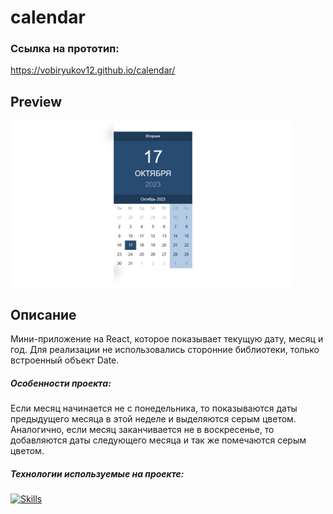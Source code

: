 # calendar
### Ссылка на прототип:

https://vobiryukov12.github.io/calendar/

## Preview

<img src='./public/calendar.jpg' width='450'>

## Описание
Мини-приложение на React, которое показывает текущую дату, месяц и год. Для реализации не использовались сторонние библиотеки, только встроенный объект Date.

##### Особенности проекта:
Если месяц начинается не с понедельника, то показываются даты предыдущего месяца в этой неделе и выделяются серым цветом. Аналогично, если месяц заканчивается не в воскресенье, то добавляются даты следующего месяца и так же помечаются серым цветом.

##### Технологии используемые на проекте: <br>
[![Skills](https://skillicons.dev/icons?i=react,css)](https://skillicons.dev)
